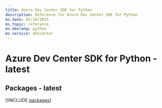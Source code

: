 ```yaml
---
title: Azure Dev Center SDK for Python
description: Reference for Azure Dev Center SDK for Python
ms.date: 03/24/2025
ms.topic: reference
ms.devlang: python
ms.service: devcenter
---
```

# Azure Dev Center SDK for Python - latest
## Packages - latest
[!INCLUDE [packages](dev-center-index.md)]